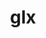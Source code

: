 ---
title: "glx"
layout: cache
categories: [package, develop-2025-02-16]
meta: {"compilers": ["gcc@=11.4.0"], "num_specs": 6, "num_specs_by_stack": {"e4s": 5, "hep": 1, "root": 6}, "oss": ["ubuntu22.04"], "platforms": ["linux"], "stacks": ["e4s", "hep", "root"], "targets": ["x86_64_v3"], "versions": ["1.4"]}
spec_details: [{"compiler": "gcc@=11.4.0", "hash": "4sx4o7haguzsq4yrb7ofddxro6uxuibi", "os": "ubuntu22.04", "platform": "linux", "size": "-", "stacks": ["hep", "root"], "tarball": "https://binaries.spack.io/develop-2025-02-16/build_cache/linux-ubuntu22.04-x86_64_v3/gcc-11.4.0/glx-1.4/linux-ubuntu22.04-x86_64_v3-gcc-11.4.0-glx-1.4-4sx4o7haguzsq4yrb7ofddxro6uxuibi.spack", "target": "x86_64_v3", "variants": ["build_system=bundle"], "versions": ["1.4"]}, {"compiler": "gcc@=11.4.0", "hash": "fsox2n4wbybbqqojsunhav7pfm2totom", "os": "ubuntu22.04", "platform": "linux", "size": "-", "stacks": ["e4s", "root"], "tarball": "https://binaries.spack.io/develop-2025-02-16/build_cache/linux-ubuntu22.04-x86_64_v3/gcc-11.4.0/glx-1.4/linux-ubuntu22.04-x86_64_v3-gcc-11.4.0-glx-1.4-fsox2n4wbybbqqojsunhav7pfm2totom.spack", "target": "x86_64_v3", "variants": ["build_system=bundle"], "versions": ["1.4"]}, {"compiler": "gcc@=11.4.0", "hash": "dbkhb2p6j6sq5s57rnjqskuxzw3mnq6e", "os": "ubuntu22.04", "platform": "linux", "size": "-", "stacks": ["e4s", "root"], "tarball": "https://binaries.spack.io/develop-2025-02-16/build_cache/linux-ubuntu22.04-x86_64_v3/gcc-11.4.0/glx-1.4/linux-ubuntu22.04-x86_64_v3-gcc-11.4.0-glx-1.4-dbkhb2p6j6sq5s57rnjqskuxzw3mnq6e.spack", "target": "x86_64_v3", "variants": ["build_system=bundle"], "versions": ["1.4"]}, {"compiler": "gcc@=11.4.0", "hash": "zg53ndln3fuzuzmqlg4lemgzg3a3swos", "os": "ubuntu22.04", "platform": "linux", "size": "-", "stacks": ["e4s", "root"], "tarball": "https://binaries.spack.io/develop-2025-02-16/build_cache/linux-ubuntu22.04-x86_64_v3/gcc-11.4.0/glx-1.4/linux-ubuntu22.04-x86_64_v3-gcc-11.4.0-glx-1.4-zg53ndln3fuzuzmqlg4lemgzg3a3swos.spack", "target": "x86_64_v3", "variants": ["build_system=bundle"], "versions": ["1.4"]}, {"compiler": "gcc@=11.4.0", "hash": "akm6mqj6emy2gfqyxgqzbp75cygmfn6p", "os": "ubuntu22.04", "platform": "linux", "size": "-", "stacks": ["e4s", "root"], "tarball": "https://binaries.spack.io/develop-2025-02-16/build_cache/linux-ubuntu22.04-x86_64_v3/gcc-11.4.0/glx-1.4/linux-ubuntu22.04-x86_64_v3-gcc-11.4.0-glx-1.4-akm6mqj6emy2gfqyxgqzbp75cygmfn6p.spack", "target": "x86_64_v3", "variants": ["build_system=bundle"], "versions": ["1.4"]}, {"compiler": "gcc@=11.4.0", "hash": "4gw532rqkz6gskdu3rmytrowq4syf7a5", "os": "ubuntu22.04", "platform": "linux", "size": "-", "stacks": ["e4s", "root"], "tarball": "https://binaries.spack.io/develop-2025-02-16/build_cache/linux-ubuntu22.04-x86_64_v3/gcc-11.4.0/glx-1.4/linux-ubuntu22.04-x86_64_v3-gcc-11.4.0-glx-1.4-4gw532rqkz6gskdu3rmytrowq4syf7a5.spack", "target": "x86_64_v3", "variants": ["build_system=bundle"], "versions": ["1.4"]}]
---